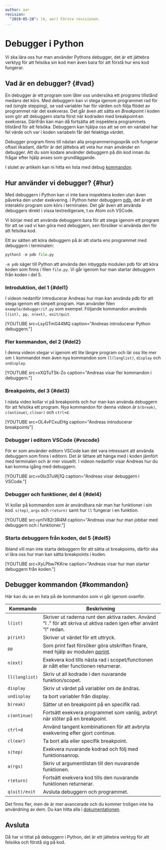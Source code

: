 ```yaml
---
author: aar
revision:
  "2019-05-28": (A, aar) Första revisionen.
...
```


Debugger i Python
==========================

Vi ska lära oss hur man använder Pythons debugger, det är ett jättebra verktyg för att felsöka sin kod men även bara för att förstå hur ens kod fungerar.

<!--more-->



Vad är en debugger? {#vad}
--------------------------

En debugger är ett program som låter oss undersöka ett programs tillstånd medans det körs. Med debuggern kan vi stega igenom programmet rad för rad (single stepping), se vad variabler har för värden och följa flödet av programmet när det exekveras. Det går även att sätta en *Breakpoint* i koden som gör att debuggern starta först när kodraden med breakpoint:en exekveras. Därifrån kan man då fortsätta att inspektera programmets tillstånd för att felsöka. Debuggern kan hjälpa oss att se om en variabel har fel värde och var i koden variabeln får det felaktiga värdet.

Debugger program finns till nästan alla programmeringsspråk och fungerar oftast likadant, därför är det jättebra att veta hur man använder en debugger. Att du som kodare använder debuggern på din kod innan du frågar efter hjälp anses som grundläggande.

I slutet av artikeln kan ni hitta en lista med debug [kommandon](#kommandon).



Hur använder vi debugger? {#hur}
---------------------------

Med debuggern i Python kan vi inte bara inspektera koden utan även påverka den under exekvering. I Python heter debuggern [pdb](https://docs.python.org/3.5/library/pdb.html), det är ett interaktiv program som körs i terminalen. Det går även att använda debuggers direkt i vissa textredigerare, t.ex Atom och VSCode.

Vi börjar med att använda debuggern bara för att stega igenom ett program för att se vad vi kan göra med debuggern, sen försöker vi använda den för att felsöka kod.

Ett av sätten att köra debuggern på är att starta ens programmet med debuggern i terminalen:

```python
python3 -m pdb file.py
```

`-m pdb` säger till Python att använda den inbyggda modulen pdb för att köra koden som finns i filen `file.py`. Vi går igenom hur man startar debuggern från koden i del 5.



### Introduktion, del 1 {#del1}

I videon nedanför introducerar Andreas hur man kan använda pdb för att stega igenom ett simpelt program. Han använder filen `example/debugger/if.py` som exempel. Följande kommandon används `l(ist), pp, n(ext), exit/quit`.

[YOUTUBE src=LsyGTmG44MQ caption="Andreas introducerar Python debuggern."]



### Fler kommandon, del 2 {#del2}

I denna videon stegar vi igenom ett lite längre program och lär oss lite mer om `l` kommandot men även nya kommandon som `ll(longlist)`, `display` och `undisplay`.

[YOUTUBE src=xXQTuTSk-Zo caption="Andreas visar fler kommandon i debuggern."]



### Breakpoints, del 3 {#del3}

I nästa video kollar vi på breakpoints och hur man kan använda debuggern för att felsöka ett program. Nya kommandon för denna videon är `b(break)`, `c(ontinue)`, `cl(ear)` och `ctrl+d`.

[YOUTUBE src=OL4vFCxuEHg caption="Andreas introducerar breakpoints"]



### Debugger i editorn VSCode {#vscode}

För er som använder editorn VSCode kan det vara intressant att använda debuggern som finns i editorn. Det är lättare att hänga med i koden jämfört med terminalen och är mer visuellt. I videon nedanför visar Andreas hur du kan komma igång med debuggern.

[YOUTUBE src=v0Ix37uWj1Q caption="Andreas visar debuggern i VSCode."]



### Debugger och funktioner, del 4 {#del4}

Vi kollar på kommandon som är användbara när man har funktioner i sin kod. `s(tep)`, `args` och `r(eturn)` samt hur `ll` fungerar i en funktion.

[YOUTUBE src=yn1V82r3R4M caption="Andreas visar hur man jobbar med debuggern och i funktioner."]



### Starta debuggern från koden, del 5 {#del5}

Ibland vill man inte starta debuggern för att sätta ut breakpoints, därför ska vi lära oss hur man kan sätta breakpoints i koden.

[YOUTUBE src=XyLPbw7KKrw caption="Andreas visar hur man startar debuggern från koden."]



Debugger kommandon {#kommandon}
---------------------------

Här kan du se en lista på de kommandon som vi går igenom ovanför.

| Kommando     | Beskrivning |
|--------------|-------------|
| `l(ist)`       | Skriver ut raderna runt den aktiva raden. Använd "l ." för att skriva ut aktiva raden igen efter använt "l" redan. |
| `p(rint)` | Skriver ut värdet för ett uttryck. |
| `pp` | Som print fast försöker göra utskriften finare, med hjälp av modulen [pprint](https://docs.python.org/3.2/library/pprint.html#module-pprint). |
| `n(ext)` | Exekvera kod tills nästa rad i scopet/functionen är nått eller functionen returnerar. |
| `ll(longlist)` | Skriv ut all kodrade i den nuvarande funktion/scopet. |
| `display` | Skriv ut värdet på variabler om de ändras. |
| `undisplay` | ta bort variabler från display. |
| `b(reak)` | Sätter ut en breakpoint på en specifik rad. |
| `c(ontinue)` | Fortsätt exekvera programmet som vanlig, avbryt när stöter på en breakpoint. |
| `ctrl+d`       | Använd tangent kombinationen för att avbryta exekvering efter gjort continue. |
| `cl(ear)` | Ta bort alla eller specifik breakpoint. |
| `s(tep)` | Exekvera nuvarande kodrad och följ med funktionsanrop. |
| `a(rgs)` | Skriv ut argumentlistan till den nuvarande funktionen. |
| `r(eturn)` | Fortsätt exekvera kod tills den nuvarande funktionen returnerar. |
| `q(uit)/exit` | Avsluta debuggern och programmet. |

Det finns fler, men de är mer avancerade och du kommer troligen inte ha användning av dem. Du kan hitta alla i [dokumentationen](https://docs.python.org/3.5/library/pdb.html#debugger-commands).



Avsluta
----------------

Då har vi tittat på debuggern i Python, det är ett jättebra verktyg för att felsöka och förstå sig på kod.
